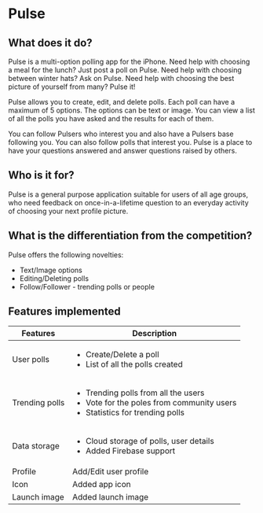 # Pulse
## What does it do?
Pulse is a multi-option polling app for the iPhone. Need help with choosing a meal for the lunch? Just post a poll on Pulse. Need help with choosing between winter hats? Ask on Pulse. Need help with choosing the best picture of yourself from many? Pulse it!

Pulse allows you to create, edit, and delete polls. Each poll can have a maximum of 5 options. The options can be text or image. You can view a list of all the polls you have asked and the results for each of them.

You can follow Pulsers who interest you and also have a Pulsers base following you. You can also follow polls that interest you. Pulse is a place to have your questions answered and answer questions raised by others.

## Who is it for?
Pulse is a general purpose application suitable for users of all age groups, who need feedback on once-in-a-lifetime question to an everyday activity of choosing your next profile picture.

## What is the differentiation from the competition?
Pulse offers the following novelties:
- Text/Image options
- Editing/Deleting polls
- Follow/Follower - trending polls or people

## Features implemented
| Features | Description |
| --- | --- |
| User polls | <ul><li>Create/Delete a poll</li><li>List of all the polls created</li> |
| Trending polls | <ul><li>Trending polls from all the users</li><li>Vote for the poles from community users</li><li>Statistics for trending polls</li> |
| Data storage | <ul><li>Cloud storage of polls, user details</li><li>Added Firebase support</li> |
| Profile | Add/Edit user profile |
| Icon | Added app icon |
| Launch image | Added launch image |

